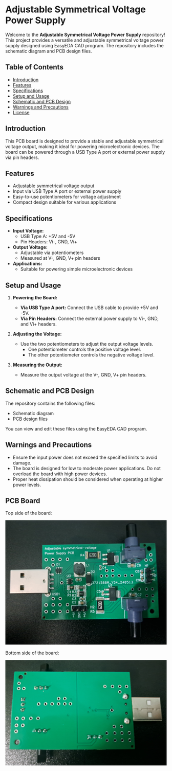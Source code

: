 # Adjustable Symmetrical Voltage Power Supply

Welcome to the **Adjustable Symmetrical Voltage Power Supply** repository! This project provides a versatile and adjustable symmetrical voltage power supply designed using EasyEDA CAD program. The repository includes the schematic diagram and PCB design files.

## Table of Contents

- [Introduction](#introduction)
- [Features](#features)
- [Specifications](#specifications)
- [Setup and Usage](#setup-and-usage)
- [Schematic and PCB Design](#schematic-and-pcb-design)
- [Warnings and Precautions](#warnings-and-precautions)
- [License](#license)

## Introduction

This PCB board is designed to provide a stable and adjustable symmetrical voltage output, making it ideal for powering microelectronic devices. The board can be powered through a USB Type A port or external power supply via pin headers.

## Features

- Adjustable symmetrical voltage output
- Input via USB Type A port or external power supply
- Easy-to-use potentiometers for voltage adjustment
- Compact design suitable for various applications

## Specifications

- **Input Voltage:**
  - USB Type A: +5V and -5V
  - Pin Headers: Vi-, GND, Vi+
- **Output Voltage:**
  - Adjustable via potentiometers
  - Measured at V-, GND, V+ pin headers
- **Applications:**
  - Suitable for powering simple microelectronic devices

## Setup and Usage

1. **Powering the Board:**
   - **Via USB Type A port:** Connect the USB cable to provide +5V and -5V.
   - **Via Pin Headers:** Connect the external power supply to Vi-, GND, and Vi+ headers.

2. **Adjusting the Voltage:**
   - Use the two potentiometers to adjust the output voltage levels.
     - One potentiometer controls the positive voltage level.
     - The other potentiometer controls the negative voltage level.

3. **Measuring the Output:**
   - Measure the output voltage at the V-, GND, V+ pin headers.

## Schematic and PCB Design

The repository contains the following files:
- Schematic diagram
- PCB design files

You can view and edit these files using the EasyEDA CAD program.

## Warnings and Precautions

- Ensure the input power does not exceed the specified limits to avoid damage.
- The board is designed for low to moderate power applications. Do not overload the board with high power devices.
- Proper heat dissipation should be considered when operating at higher power levels.

## PCB Board

Top side of the board:

![PCB Top Side](top.jpg)

Bottom side of the board:

![PCB Bottom Side](bot.jpg)
